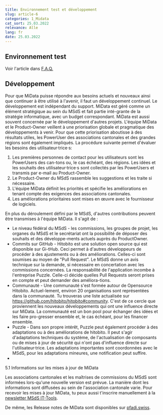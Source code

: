 ```yaml
---
title: Environnement test et développement
slug: article-6
categories: 1_Midata
cat_sort: 25.03.2022
relevance: Alle
lang: fr
date: 25.03.2022
---
```


## Environnement test

Voir l'article dans [F.A.Q.](https://docu.scout.ch/fr/faq)

## Développement

Pour que MiData puisse répondre aux besoins actuels et nouveaux ainsi que continuer à être utilisé à l'avenir, il faut un développement continuel. Le développement est indépendant du support. MiData est géré comme un élément stratégique au sein du MSdS et fait partie inté-grante de la stratégie informatique, avec un budget correspondant.
MiData est aussi souvent concernée par le développement d'autres projets. L'équipe MiData et le Product-Owner veillent à une priorisation globale et pragmatique des développements à venir.
Pour que cette priorisation aboutisse à des résultats utiles, les PowerUser des associations cantonales et des grandes régions sont également impliqués. La procédure suivante permet d'évaluer les besoins des utilisateur·trice·s:

1.	Les premières personnes de contact pour les utilisateurs sont les PowerUsers des can-tons ou, le cas échéant, des régions. Les idées et les souhaits des utilisateur·trice·s sont collectés par les PowerUsers et transmis par e-mail au Product-Owner.
2.	Le Product-Owner du MSdS rassemble les suggestions et les traite si nécessaire. 
3.	L'équipe MiData définit les priorités et spécifie les améliorations en tenant compte des exigences des associations cantonales.
4.	Les améliorations prioritaires sont mises en œuvre avec le fournisseur de logiciels.

En plus du déroulement défini par le MSdS, d'autres contributions peuvent être transmises à l'équipe MiData. Il s'agit de :

* Le niveau fédéral du MSdS - les commissions, les groupes de projet, les organes du MSdS et le secrétariat ont la possibilité de déposer des souhaits et des développe-ments actuels auprès du ProductOwner.
* Commits sur GitHub - Hitobito est une solution open source qui est disponible sur Gi-tHub. Ceci permet à d'autres développeurs de procéder à des ajustements ou à des améliorations. Celles-ci sont soumises au moyen de "Pull Request". Le MSdS donne un avis technique sur la demande, si nécessaire en concertation avec les commissions concernées. La responsabilité de l'application incombe à l'entreprise Puzzle. Celle-ci décide quelles Pull Requests seront prises en compte et peut demander des améliora-tions.
*	Communauté - Une communauté s'est formée autour de Opensource Hitobito. Actuel-lement, environ 20 organisations sont représentées dans la communauté. Tu trouveras une liste actualisée sur https://github.com/hitobito/hitobito#community.   C'est de ce cercle que proviennent les nouveaux développements qui ont une influence directe sur MiData. La communauté est un bon pool pour échanger des idées et les faire pro-gresser ensemble et, le cas échéant, pour les financer ensemble.
*	Puzzle - Dans son propre intérêt, Puzzle peut également procéder à des adaptations ou à des améliorations de hitobito. Il peut s'agir d'adaptations techniques du système, de l'actualisation de composants ou de mises à jour de sécurité qui n'ont pas d'influence directe sur l'utilisateur·trice. Les adaptations importantes sont coordonnées avec le MSdS, pour les adaptations mineures, une notification peut suffire.
*
5.1	Informations sur les mises à jour de MiData

Les associations cantonales et les maîtrises de commissions du MSdS sont informées lors-qu'une nouvelle version est prévue. La manière dont les informations sont diffusées au sein de l'association cantonale varie. Pour recevoir les mises à jour MiData, tu peux aussi t'inscrire manuellement à la [newsletter MSdS IT-Tools](https://db.scout.ch/fr/groups/2/mailing_lists/1564).

De même, les Release notes de MiData sont disponibles sur [pfadi.swiss](https://pfadi.swiss/fr/apps/midata/#Release).
